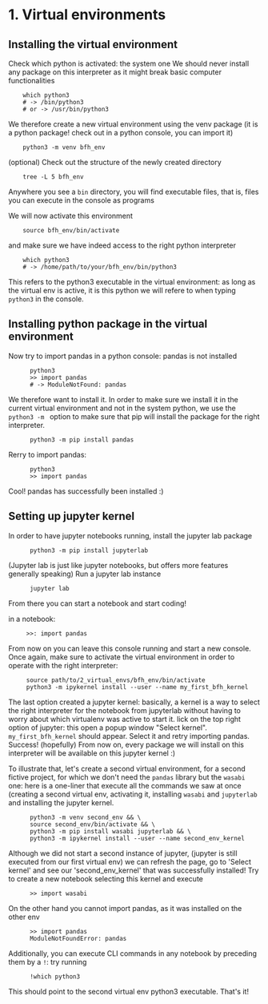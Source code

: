 # 1. Virtual environments

## Installing the virtual environment 
Check which python is activated: the system one
We should never install any package on this interpreter as it might break basic computer functionalities

        which python3 
        # -> /bin/python3
        # or -> /usr/bin/python3

We therefore create a new virtual environment using the venv package (it is a python package! check out in a python console, you can import it)

        python3 -m venv bfh_env 

(optional) Check out the structure of the newly created directory

        tree -L 5 bfh_env

Anywhere you see a `bin` directory, you will find executable files, that is, files you can execute in the console as programs

We will now activate this environment

        source bfh_env/bin/activate

and make sure we have indeed access to the right python interpreter

        which python3 
        # -> /home/path/to/your/bfh_env/bin/python3

This refers to the python3 executable in the virtual environment: as long as the virtual env is active, it is this python we will refere to when typing `python3` in the console.

## Installing python package in the virtual environment 

Now try to import pandas in a python console: pandas is not installed

          python3
          >> import pandas
          # -> ModuleNotFound: pandas

We therefore want to install it. In order to make sure we install it in the current virtual environment and not in the system python, we use the `python3 -m ` option to make sure that pip will install the package for the right interpreter.

          python3 -m pip install pandas

Rerry to import pandas: 

          python3
          >> import pandas 

Cool! pandas has successfully been installed  :)

## Setting up jupyter kernel 

In order to have jupyter notebooks running, install the jupyter lab package

          python3 -m pip install jupyterlab

(Jupyter lab is just like jupyter notebooks, but offers more features generally speaking)
Run a jupyter lab instance

          jupyter lab

From there you can start a notebook and start coding!
 
in a notebook:

         >>: import pandas
From now on you can leave this console running and start a new console. Once again, make sure to activate the virtual environment in order to operate with the right interpreter:

         source path/to/2_virtual_envs/bfh_env/bin/activate
         python3 -m ipykernel install --user --name my_first_bfh_kernel

The last option created a jupyter kernel: basically, a kernel is a way to select the right interpreter for the notebook from jupyterlab without having to worry about which virtualenv was active to start it. lick on the top right option of jupyter: this open a popup window "Select kernel". `my_first_bfh_kernel` should appear. Select it and retry importing pandas. Success! (hopefully) From now on, every package we will install on this interpreter will be available on this jupyter kernel :)

To illustrate that, let's create a second virtual environment, for a second fictive project, for which we don't need the `pandas` library but the `wasabi` one: here is a one-liner that execute all the commands we saw at once (creating a second virtual env, activating it, installing `wasabi` and `jupyterlab` and installing the jupyter kernel.

          python3 -m venv second_env && \
          source second_env/bin/activate && \
          python3 -m pip install wasabi jupyterlab && \
          python3 -m ipykernel install --user --name second_env_kernel

Although we did not start a second instance of jupyter, (jupyter is still executed from our first virtual env) we can refresh the page, go to 'Select kernel' and see our 'second_env_kernel' that was successfully installed! Try to create a new notebook selecting this kernel and execute

          >> import wasabi
 
On the other hand you cannot import pandas, as it was installed on the other env
          
          >> import pandas
          ModuleNotFoundError: pandas

Additionally, you can execute CLI commands in any notebook by preceding them by a `!`: try running

          !which python3

This should point to the second virtual env python3 executable. That's it!

          

